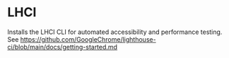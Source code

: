 # LHCI

Installs the LHCI CLI for automated accessibility and performance testing. See https://github.com/GoogleChrome/lighthouse-ci/blob/main/docs/getting-started.md

<!--ROLEVARS-->
<!--ENDROLEVARS-->
